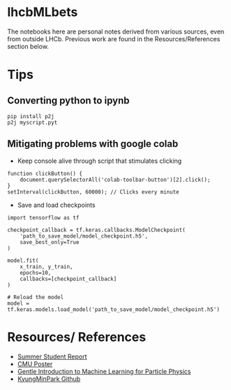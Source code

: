 # lhcbMLbets

The notebooks here are personal notes derived from various sources, even from outside LHCb. 
Previous work are found in the Resources/References section below.


# Tips 
## Converting python to ipynb 
```
pip install p2j
p2j myscript.pyt
```

## Mitigating problems with google colab

* Keep console alive through script that stimulates clicking
```
function clickButton() {
    document.querySelectorAll('colab-toolbar-button')[2].click();
}
setInterval(clickButton, 60000); // Clicks every minute
```

* Save and load checkpoints
```
import tensorflow as tf

checkpoint_callback = tf.keras.callbacks.ModelCheckpoint(
    'path_to_save_model/model_checkpoint.h5',
    save_best_only=True
)

model.fit(
    x_train, y_train,
    epochs=10,
    callbacks=[checkpoint_callback]
)

# Reload the model 
model = tf.keras.models.load_model('path_to_save_model/model_checkpoint.h5')
```

# Resources/ References

* [Summer Student Report](https://cds.cern.ch/record/2824815/files/Final%20Report%20-%20Fahed%20AlRashidi.pdf)
* [CMU Poster](https://www.cmu.edu/ai-physics-institute/outreach/surp/images/2022/manami-kanemura-poster.pdf)
* [Gentle Introduction to Machine Learning for Particle Physics](https://github.com/Manami-16/Intro_to_Deep_Learning_for_Particle_Physics)
* [KyungMinPark Github](https://github.com/kyungminparkdrums/EGamma/blob/master/EGamma_ML.ipynb)
